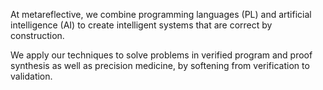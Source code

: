 ---
---

At metareflective, we combine programming languages (PL) and artificial intelligence (AI) to create intelligent systems that are correct by construction.

We apply our techniques to solve problems in verified program and proof synthesis as well as precision medicine, by softening from verification to validation.
